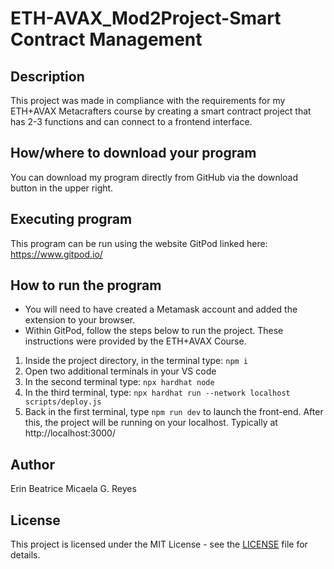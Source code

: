 # ETH-AVAX_Mod2Project-Smart Contract Management 

## Description
This project was made in compliance with the requirements for my ETH+AVAX Metacrafters course by creating a smart contract project that has 2-3 functions and can connect to a frontend interface.


## How/where to download your program
You can download my program directly from GitHub via the download button in the upper right.


## Executing program
This program can be run using the website GitPod linked here: https://www.gitpod.io/


## How to run the program
- You will need to have created a Metamask account and added the extension to your browser.
- Within GitPod, follow the steps below to run the project. These instructions were provided by the ETH+AVAX Course.
1. Inside the project directory, in the terminal type: `npm i`
2. Open two additional terminals in your VS code
3. In the second terminal type: `npx hardhat node`
4. In the third terminal, type: `npx hardhat run --network localhost scripts/deploy.js`
5. Back in the first terminal, type `npm run dev` to launch the front-end.
After this, the project will be running on your localhost. 
Typically at http://localhost:3000/

## Author
Erin Beatrice Micaela G. Reyes

## License
This project is licensed under the MIT License - see the [LICENSE](https://github.com/YumenoRetort/ETH-AVAX_Mod2project/blob/main/LICENSE) file for details.
